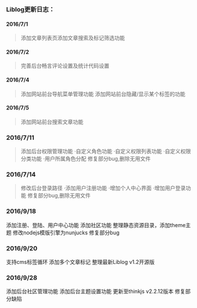### Liblog更新日志：
#### 2016/7/1
>添加文章列表页添加文章搜索及标记筛选功能

#### 2016/7/2
>完善后台畅言评论设置及统计代码设置

#### 2016/7/4
>添加网站前台导航菜单管理功能
>添加网站前台隐藏/显示某个标签的功能

#### 2016/7/5
>添加网站前台搜索文章功能

### 2016/7/11
>添加后台权限管理功能
 ·自定义角色功能
 ·自定义权限列表功能
 ·自定义权限分类功能
 ·用户所属角色分配
>修复部分bug,删除无用文件

### 2016/7/14
>修改后台登录路径
 ·添加用户注册功能
 ·增加个人中心界面
 ·增加用户登录功能
>修复部分bug,删除无用文件

### 2016/9/18

添加注册、登陆、用户中心功能
添加社区功能
整理静态资源目录，添加theme主题
修改nodejs模版引擎为nunjucks
修复部分bug

### 2016/9/20

支持cms标签循环
添加多个文章标记
整理最新Liblog v1.2开源版

### 2016/9/28

添加后台社区管理功能
添加后台主题设置功能
更新至thinkjs v2.2.12版本
修复部分缺陷
